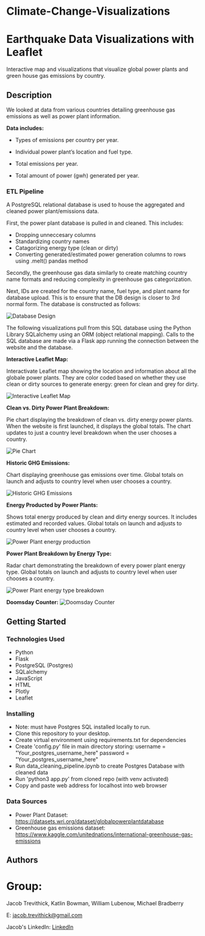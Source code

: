 # Climate-Change-Visualizations

# Earthquake Data Visualizations with Leaflet 

Interactive map and visualizations that visualize global power plants and green house gas emissions by country. 

## Description

We looked at data from various countries detailing greenhouse gas emissions as well as power plant information.

**Data includes:**

* Types of emissions per country per year.

* Individual power plant’s location and fuel type.

* Total emissions per year.

* Total amount of power (gwh) generated per year.

### ETL Pipeline

A PostgreSQL relational database is used to house the aggregated and cleaned power plant/emissions data. 

First, the power plant database is pulled in and cleaned. This includes:

* Dropping unneccesary columns
* Standardizing country names
* Catagorizing energy type (clean or dirty)
* Converting generated/estimated power generation columns to rows using .melt() pandas method

Secondly, the greenhouse gas data similarly to create matching country name formats and reducing complexity in greenhouse gas categorization.

Next, IDs are created for the country name, fuel type, and plant name for database upload. This is to ensure that the DB design is closer to 3rd normal form. The database is constructed as follows:

![Database Design](https://github.com/JacobTrevithick/Climate-Change-Visualizations/blob/main/Database/PostgresDBdiagram.png)

The following visualizations pull from this SQL database using the Python Library SQLalchemy using an ORM (object relational mapping). Calls to the SQL database are made via a Flask app running the connection between the website and the database.

**Interactive Leaflet Map:**

Interactivate Leaflet map showing the location and information about all the globale power plants. They are color coded based on whether they use clean or dirty sources to generate energy: green for clean and grey for dirty.

![Interactive Leaflet Map](https://github.com/JacobTrevithick/Climate-Change-Visualizations/blob/main/Images/Title_Map.png)

**Clean vs. Dirty Power Plant Breakdown:**

Pie chart displaying the breakdown of clean vs. dirty energy power plants. When the website is first launched, it displays the global totals. The chart updates to just a country level breakdown when the user chooses a country.

![Pie Chart](https://github.com/JacobTrevithick/Climate-Change-Visualizations/blob/main/Images/Pie_chart.png)

**Historic GHG Emissions:**

Chart displaying greenhouse gas emissions over time. Global totals on launch and adjusts to country level when user chooses a country.

![Historic GHG Emissions](https://github.com/JacobTrevithick/Climate-Change-Visualizations/blob/main/Images/Greenhouse_gas_emissions.png)

**Energy Producted by Power Plants:**

Shows total energy produced by clean and dirty energy sources. It includes estimated and recorded values. Global totals on launch and adjusts to country level when user chooses a country.

![Power Plant energy production](https://github.com/JacobTrevithick/Climate-Change-Visualizations/blob/main/Images/Energy_Production_clean_v_dirty.png)

**Power Plant Breakdown by Energy Type:**

Radar chart demonstrating the breakdown of every power plant energy type. Global totals on launch and adjusts to country level when user chooses a country.

![Power Plant energy type breakdown](https://github.com/JacobTrevithick/Climate-Change-Visualizations/blob/main/Images/Power_plant_type_radar.png)

**Doomsday Counter:**
![Doomsday Counter](https://github.com/JacobTrevithick/Climate-Change-Visualizations/blob/c63ea5cc8a825d7a65be15d0731da24d290968f7/Images/Doomsday_counter.png)

## Getting Started

### Technologies Used 

* Python
* Flask
* PostgreSQL (Postgres)
* SQLalchemy
* JavaScript
* HTML
* Plotly
* Leaflet

### Installing

* Note: must have Postgres SQL installed locally to run.
* Clone this repository to your desktop.
* Create virtual environment using requirements.txt for dependencies
* Create 'config.py' file in main directory storing:
    username = "Your_postgres_username_here"
    password = "Your_postgres_username_here"
* Run data_cleaning_pipeline.ipynb to create Postgres Database with cleaned data
* Run 'python3 app.py' from cloned repo (with venv activated)
* Copy and paste web address for localhost into web browser

### Data Sources

* Power Plant Dataset: https://datasets.wri.org/dataset/globalpowerplantdatabase
* Greenhouse gas emissions dataset: https://www.kaggle.com/unitednations/international-greenhouse-gas-emissions

## Authors

# Group:
Jacob Trevithick,
Katlin Bowman,
William Lubenow,
Michael Bradberry

E: jacob.trevithick@gmail.com

Jacob's LinkedIn: [LinkedIn](https://www.linkedin.com/in/jacob-trevithick/)

